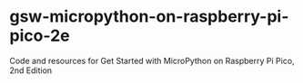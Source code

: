# gsw-micropython-on-raspberry-pi-pico-2e
Code and resources for Get Started with MicroPython on Raspberry Pi Pico, 2nd Edition
